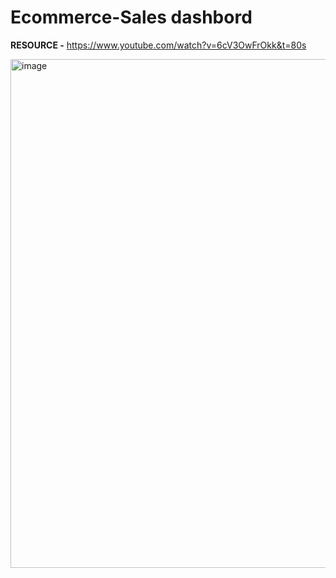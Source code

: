 # Ecommerce-Sales dashbord

**RESOURCE -** https://www.youtube.com/watch?v=6cV3OwFrOkk&t=80s

<img width="814" alt="image" src="https://github.com/user-attachments/assets/b44e1bbc-d5a4-4a26-b5ad-21eae0c81944">

